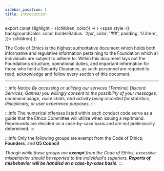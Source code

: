 ```yaml
---
sidebar_position: 1
title: Introduction
---
```



export const Highlight = ({children, color}) => (
<span
style={{
      backgroundColor: color,
      borderRadius: '2px',
      color: '#fff',
      padding: '0.2rem',
    }}>
{children}
</span>
);

The Code of Ethics is the highest authoritative document which holds both informative and regulative information pertaining to the Foundation which all individuals are subject to adhere to. Within this document lays out the Foundations structure, operational duties, and important information for those who hold a Security Clearance, as such personnel are required to read, acknowledge and follow every section of this document.

---

:::info Notice
*By accessing or utilizing our services (Terminal, Discord Services, Games) you willingly consent to the possibility of your messages, command usage, voice chats, and activity being recorded for statistics, disciplinary, or user experience purposes.*
:::

:::info
The numerical offenses listed within each conduct code serve as a guide that the Ethics Committee will utilize when issuing a reprimand. Reprimands are decided on a case-by-case basis and are not preliminarily determined.
:::


:::info
Only the following groups are exempt from the Code of Ethics; <Highlight color="#686868">**Founders**</Highlight>, and <Highlight color="#070707">**O5 Council**</Highlight>

*Though while these groups are* ***exempt*** *from the Code of Ethics, excessive misbehavior should be reported to the individual's superiors.* ***Reports of misbehavior will be handled on a case-by-case basis.***
:::

